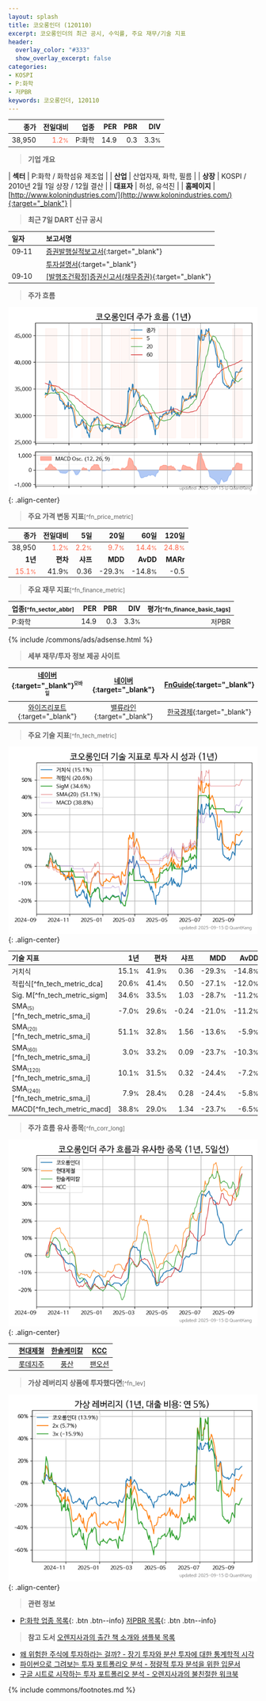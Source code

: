 ```yaml
---
layout: splash
title: 코오롱인더 (120110)
excerpt: 코오롱인더의 최근 공시, 수익률, 주요 재무/기술 지표
header:
  overlay_color: "#333"
  show_overlay_excerpt: false
categories:
- KOSPI
- P:화학
- 저PBR
keywords: 코오롱인더, 120110
---
```


| **종가** | **전일대비** | **업종** | **PER** | **PBR** | **DIV** |
| -------: | -----------: | -------: | ------: | ------: | ------: |
| 38,950 | <span style="color: tomato">1.2<small>%</small></span> | P:화학 | 14.9 | 0.3 | 3.3<small>%</small> |

<!-- more -->


> **기업 개요**<a id="company"></a>

| <span style="white-space:nowrap;">**섹터**</span> | P:화학 / 화학섬유 제조업 |
| <span style="white-space:nowrap;">**산업**</span> | 산업자재, 화학, 필름 |
| <span style="white-space:nowrap;">**상장**</span> | KOSPI / 2010년 2월 1일 상장 / 12월 결산 |
| <span style="white-space:nowrap;">**대표자**</span> | 허성, 유석진 |
| <span style="white-space:nowrap;">**홈페이지**</span> | [http://www.kolonindustries.com/](http://www.kolonindustries.com/){:target="_blank"} |


> **최근 7일 DART 신규 공시**<a id="dart"></a>

| **일자** |      | **보고서명** |
| :------- | :--- | :----------- |
| 09&#x2011;11 | | [증권발행실적보고서](https://dart.fss.or.kr/dsaf001/main.do?rcpNo=20250911000343){:target="_blank"} |
|  | | [투자설명서](https://dart.fss.or.kr/dsaf001/main.do?rcpNo=20250911000006){:target="_blank"} |
| 09&#x2011;10 | | [[발행조건확정]증권신고서(채무증권)](https://dart.fss.or.kr/dsaf001/main.do?rcpNo=20250910000630){:target="_blank"} |


> **주가 흐름**<a id="price"></a>

![120110](/stock/images/120110.png){: .align-center}


> **주요 가격 변동 지표**<small>[^fn_price_metric]</small>

| **종가** | **전일대비** | **5일** | **20일** | **60일** | **120일** |
| -------: | -----------: | ------: | -------: | -------: | --------: |
| 38,950 | <span style="color: tomato">1.2<small>%</small></span> | <span style="color: tomato">2.2<small>%</small></span> | <span style="color: tomato">9.7<small>%</small></span> | <span style="color: tomato">14.4<small>%</small></span> | <span style="color: tomato">24.8<small>%</small></span> |
| **1년** | **편차** | **샤프** | **MDD** | **AvDD** | **MARr** |
| <span style="color: tomato">15.1<small>%</small></span> | 41.9<small>%</small> | 0.36 | -29.3<small>%</small> | -14.8<small>%</small> | -0.5 |


> **주요 재무 지표**<small>[^fn_finance_metric]</small>

| **업종**<small>[^fn_sector_abbr]</small> | **PER** | **PBR** | **DIV** | **평가**<small>[^fn_finance_basic_tags]</small> |
| :--------------------------------------- | ------: | ------: | ------: | ----------------------------------------------: |
| P:화학 | 14.9 | 0.3 | 3.3<small>%</small> | 저PBR |



{% include /commons/ads/adsense.html %}

> **세부 재무/투자 정보 제공 사이트**

| [네이버](https://m.stock.naver.com/domestic/stock/120110/finance/summary){:target="_blank"}<sup><small>모바일</small></sup> | [네이버](https://finance.naver.com/item/coinfo.naver?code=120110){:target="_blank"} | [FnGuide](https://comp.fnguide.com/SVO2/ASP/SVD_Invest.asp?gicode=A120110&MenuYn=Y){:target="_blank"} |
| :---: | :---: | :---: |
| [와이즈리포트](https://comp.wisereport.co.kr/company/c1040001.aspx?cmp_cd=120110){:target="_blank"} | [밸류라인](https://www.valueline.co.kr/finance/summary/120110){:target="_blank"} | [한국경제](https://markets.hankyung.com/stock/120110/financial-summary){:target="_blank"} |


> **주요 기술 지표**<small>[^fn_tech_metric]</small>


![120110](/stock/images/120110_tech.png){: .align-center}

| **기술 지표** | **1년** | **편차** | **샤프** | **MDD** | **AvDD** |
| :------------ | ------: | -----------: | -------: | ------: | -------: |
| 거치식 | 15.1<small>%</small> | 41.9<small>%</small> | 0.36 | -29.3<small>%</small> | -14.8<small>%</small> |
| 적립식[^fn_tech_metric_dca] | 20.6<small>%</small> | 41.4<small>%</small> | 0.50 | -27.1<small>%</small> | -12.0<small>%</small> |
| Sig. M[^fn_tech_metric_sigm] | 34.6<small>%</small> | 33.5<small>%</small> | 1.03 | -28.7<small>%</small> | -11.2<small>%</small> |
| SMA<small><sub>(5)</sub></small>[^fn_tech_metric_sma_i] | -7.0<small>%</small> | 29.6<small>%</small> | -0.24 | -21.0<small>%</small> | -11.2<small>%</small> |
| SMA<small><sub>(20)</sub></small>[^fn_tech_metric_sma_i] | 51.1<small>%</small> | 32.8<small>%</small> | 1.56 | -13.6<small>%</small> | -5.9<small>%</small> |
| SMA<small><sub>(60)</sub></small>[^fn_tech_metric_sma_i] | 3.0<small>%</small> | 33.2<small>%</small> | 0.09 | -23.7<small>%</small> | -10.3<small>%</small> |
| SMA<small><sub>(120)</sub></small>[^fn_tech_metric_sma_i] | 10.1<small>%</small> | 31.5<small>%</small> | 0.32 | -24.4<small>%</small> | -7.2<small>%</small> |
| SMA<small><sub>(240)</sub></small>[^fn_tech_metric_sma_i] | 7.9<small>%</small> | 28.4<small>%</small> | 0.28 | -24.4<small>%</small> | -5.8<small>%</small> |
| MACD[^fn_tech_metric_macd] | 38.8<small>%</small> | 29.0<small>%</small> | 1.34 | -23.7<small>%</small> | -6.5<small>%</small> |


> **주가 흐름 유사 종목**<a id="corr"></a><small>[^fn_corr_long]</small>

![120110](/stock/images/120110_corr.png){: .align-center}

|       | [현대제철](/004020/) | [한솔케미칼](/014680/) | [KCC](/002380/) |
| :---: | :------------------------------------: | :------------------------------------: | :------------------------------------: |
|       | [롯데지주](/004990/) | [풍산](/103140/) | [팬오션](/028670/) |


> **가상 레버리지 상품에 투자했다면**<a id="2x"></a><small>[^fn_lev]</small>

![120110](/stock/images/120110_2x.png){: .align-center}


> **관련 정보**

- [P:화학 업종 목록](/stats/sector/kospi_업종_화학_종목/){: .btn .btn--info} [저PBR 목록](/fn/fn_low_pbr/){: .btn .btn--info}

> **참고 도서** [오렌지사과의 출간 책 소개와 샘플북 목록](https://kongdori.tistory.com/691)

- [왜 위험한 주식에 투자하라는 걸까? - 장기 투자와 분산 투자에 대한 통계학적 시각](https://kongdori.tistory.com/421)
- [파이썬으로 그려보는 투자 포트폴리오 분석  - 정량적 투자 분석을 위한 입문서](https://kongdori.tistory.com/643)
- [구글 시트로 시작하는 투자 포트폴리오 분석 - 오렌지사과의 불친절한 워크북](https://kongdori.tistory.com/449)


{% include commons/footnotes.md %}